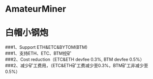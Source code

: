# AmateurMiner
# 白帽小钢炮
###1、Support ETH&ETC&BYTOM(BTM)<br>
###1、支持ETH、ETC、BTM挖矿<br>
###2、Cost reduction（ETC&ETH devfee 0.3%, BTM devfee 0.5%）<br>
###2、减少矿工费用，（ETC&ETH矿工费减少至0.3%，BTM矿工非减少至0.5%）<br>

